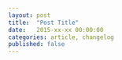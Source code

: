 ```yaml
---
layout: post
title:  "Post Title"
date:   2015-xx-xx 00:00:00
categories: article, changelog
published: false
---
```


<!--more-->

[IP-Geo-Block]: https://wordpress.org/plugins/ip-geo-block/ "WordPress &#8250; IP Geo Block &laquo; WordPress Plugins"
